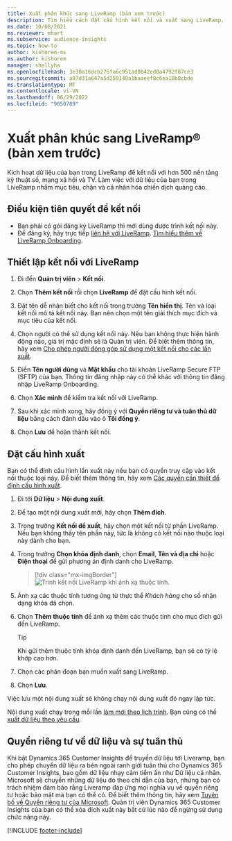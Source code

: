 ```yaml
---
title: Xuất phân khúc sang LiveRamp (bản xem trước)
description: Tìm hiểu cách đặt cấu hình kết nối và xuất sang LiveRamp.
ms.date: 10/08/2021
ms.reviewer: mhart
ms.subservice: audience-insights
ms.topic: how-to
author: kishorem-ms
ms.author: kishorem
manager: shellyha
ms.openlocfilehash: 3e30a16dcb276fa6c951ad0b42ed0a4792f87ce3
ms.sourcegitcommit: a97d31a647a5d259140a1baaeef8c6ea10b8cbde
ms.translationtype: MT
ms.contentlocale: vi-VN
ms.lasthandoff: 06/29/2022
ms.locfileid: "9050789"
---
```

# <a name="export-segments-to-liverampreg-preview"></a>Xuất phân khúc sang LiveRamp&reg; (bản xem trước)

Kích hoạt dữ liệu của bạn trong LiveRamp để kết nối với hơn 500 nền tảng kỹ thuật số, mạng xã hội và TV. Làm việc với dữ liệu của bạn trong LiveRamp nhắm mục tiêu, chặn và cá nhân hóa chiến dịch quảng cáo.

## <a name="prerequisites-for-a-connection"></a>Điều kiện tiên quyết để kết nối

- Bạn phải có gói đăng ký LiveRamp thì mới dùng được trình kết nối này.
- Để đăng ký, hãy trực tiếp [liên hệ với LiveRamp](https://liveramp.com/contact/). [Tìm hiểu thêm về LiveRamp Onboarding](https://liveramp.com/our-platform/data-onboarding/).

## <a name="set-up-connection-to-liveramp"></a>Thiết lập kết nối với LiveRamp

1. Đi đến **Quản trị viên** > **Kết nối**.

1. Chọn **Thêm kết nối** rồi chọn **LiveRamp** để đặt cấu hình kết nối.

1. Đặt tên dễ nhận biết cho kết nối trong trường **Tên hiển thị**. Tên và loại kết nối mô tả kết nối này. Bạn nên chọn một tên giải thích mục đích và mục tiêu của kết nối.

1. Chọn người có thể sử dụng kết nối này. Nếu bạn không thực hiện hành động nào, giá trị mặc định sẽ là Quản trị viên. Để biết thêm thông tin, hãy xem [Cho phép người đóng góp sử dụng một kết nối cho các lần xuất](connections.md#allow-contributors-to-use-a-connection-for-exports).

1. Điền **Tên người dùng** và **Mật khẩu** cho tài khoản LiveRamp Secure FTP (SFTP) của bạn.
Thông tin đăng nhập này có thể khác với thông tin đăng nhập LiveRamp Onboarding.

1. Chọn **Xác minh** để kiểm tra kết nối với LiveRamp.

1. Sau khi xác minh xong, hãy đồng ý với **Quyền riêng tư và tuân thủ dữ liệu** bằng cách đánh dấu vào ô **Tôi đồng ý**.

1. Chọn **Lưu** để hoàn thành kết nối.

## <a name="configure-an-export"></a>Đặt cấu hình xuất

Bạn có thể định cấu hình lần xuất này nếu bạn có quyền truy cập vào kết nối thuộc loại này. Để biết thêm thông tin, hãy xem [Các quyền cần thiết để định cấu hình xuất](export-destinations.md#set-up-a-new-export).

1. Đi tới **Dữ liệu** > **Nội dung xuất**.

1. Để tạo một nội dung xuất mới, hãy chọn **Thêm đích**.

1. Trong trường **Kết nối để xuất**, hãy chọn một kết nối từ phần LiveRamp. Nếu bạn không thấy tên phần này, tức là không có kết nối nào thuộc loại này dành cho bạn.

1. Trong trường **Chọn khóa định danh**, chọn **Email**,  **Tên và địa chỉ** hoặc **Điện thoại** để gửi phương án định danh cho LiveRamp.
   > [!div class="mx-imgBorder"]
   > ![Trình kết nối LiveRamp khi ánh xạ thuộc tính.](media/export-liveramp-segments.png "Trình kết nối LiveRamp khi ánh xạ thuộc tính")

1. Ánh xạ các thuộc tính tương ứng từ thực thể *Khách hàng* cho số nhận dạng khóa đã chọn.

1. Chọn **Thêm thuộc tính** để ánh xạ thêm các thuộc tính cho mục đích gửi đến LiveRamp.

   > [!TIP]
   > Khi gửi thêm thuộc tính khóa định danh đến LiveRamp, bạn sẽ có tỷ lệ khớp cao hơn.

1. Chọn các phân đoạn bạn muốn xuất sang LiveRamp.

1. Chọn **Lưu**.

Việc lưu một nội dung xuất sẽ không chạy nội dung xuất đó ngay lập tức.

Nội dung xuất chạy trong mỗi lần [làm mới theo lịch trình](system.md#schedule-tab). Bạn cũng có thể [xuất dữ liệu theo yêu cầu](export-destinations.md#run-exports-on-demand). 


## <a name="data-privacy-and-compliance"></a>Quyền riêng tư về dữ liệu và sự tuân thủ

Khi bật Dynamics 365 Customer Insights để truyền dữ liệu tới Liveramp, bạn cho phép chuyển dữ liệu ra bên ngoài ranh giới tuân thủ cho Dynamics 365 Customer Insights, bao gồm dữ liệu nhạy cảm tiềm ẩn như Dữ liệu cá nhân. Microsoft sẽ chuyển những dữ liệu đó theo chỉ dẫn của bạn, nhưng bạn có trách nhiệm đảm bảo rằng Liveramp đáp ứng mọi nghĩa vụ về quyền riêng tư hoặc bảo mật mà bạn có thể có. Để biết thêm thông tin, hãy xem [Tuyên bố về Quyền riêng tư của Microsoft](https://go.microsoft.com/fwlink/?linkid=396732).
Quản trị viên Dynamics 365 Customer Insights của bạn có thể xóa đích xuất này bất cứ lúc nào để ngừng sử dụng chức năng này.

[!INCLUDE [footer-include](includes/footer-banner.md)]
